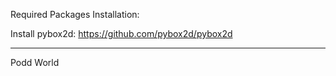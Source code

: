 Required Packages Installation:

Install pybox2d: https://github.com/pybox2d/pybox2d

---
Podd
World
